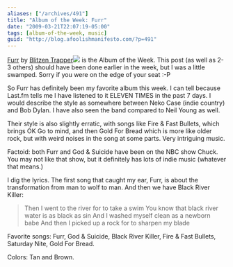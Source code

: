 ```yaml
---
aliases: ["/archives/491"]
title: "Album of the Week: Furr"
date: "2009-03-21T22:07:19-05:00"
tags: [album-of-the-week, music]
guid: "http://blog.afoolishmanifesto.com/?p=491"
---
```

[Furr](http://www.amazon.com/gp/product/B001CVCBBW) by [Blitzen Trapper](http://www.amazon.com/gp/redirect.html?ie=UTF8&location=http%3A%2F%2Fwww.amazon.com%2Fgp%2Fentity%2FBlitzen-Trapper%2FB00197CYR0%3Fie%3DUTF8%26ref%255F%3Dntt%255Fmus%255Fdp%255Fpel&tag=afooman-20&linkCode=ur2&camp=1789&creative=390957)![](https://www.assoc-amazon.com/e/ir?t=afooman-20&l=ur2&o=1) is the Album of the Week. This post (as well as 2-3 others) should have been done earlier in the week, but I was a little swamped. Sorry if you were on the edge of your seat :-P

So Furr has definitely been my favorite album this week. I can tell because Last.fm tells me I have listened to it ELEVEN TIMES in the past 7 days. I would describe the style as somewhere between Neko Case (indie country) and Bob Dylan. I have also seen the band compared to Neil Young as well.

Their style is also slightly erratic, with songs like Fire & Fast Bullets, which brings OK Go to mind, and then Gold For Bread which is more like older rock, but with weird noises in the song at some parts. Very intriguing music.

Factoid: both Furr and God & Suicide have been on the NBC show Chuck. You may not like that show, but it definitely has lots of indie music (whatever that means.)

I dig the lyrics. The first song that caught my ear, Furr, is about the transformation from man to wolf to man. And then we have Black River Killer:

> Then I went to the river for to take a swim You know that black river water is as black as sin And I washed myself clean as a newborn babe And then I picked up a rock for to sharpen my blade

Favorite songs: Furr, God & Suicide, Black River Killer, Fire & Fast Bullets, Saturday Nite, Gold For Bread.

Colors: Tan and Brown.
